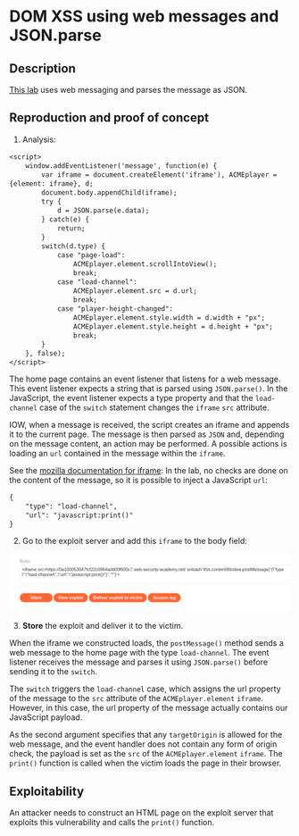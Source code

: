 # DOM XSS using web messages and JSON.parse

## Description

[This lab](https://portswigger.net/web-security/dom-based/controlling-the-web-message-source/lab-dom-xss-using-web-messages-and-json-parse) uses web messaging and parses the message as JSON.  

## Reproduction and proof of concept

1. Analysis:

```text
<script>
    window.addEventListener('message', function(e) {
        var iframe = document.createElement('iframe'), ACMEplayer = {element: iframe}, d;
        document.body.appendChild(iframe);
        try {
            d = JSON.parse(e.data);
        } catch(e) {
            return;
        }
        switch(d.type) {
            case "page-load":
                ACMEplayer.element.scrollIntoView();
                break;
            case "load-channel":
                ACMEplayer.element.src = d.url;
                break;
            case "player-height-changed":
                ACMEplayer.element.style.width = d.width + "px";
                ACMEplayer.element.style.height = d.height + "px";
                break;
        }
    }, false);
</script>
```

The home page contains an event listener that listens for a web message. This event listener expects a string that is parsed using `JSON.parse()`. In the JavaScript, the event listener expects a type property and that the `load-channel` case of the `switch` statement changes the `iframe` `src` attribute.

IOW, when a message is received, the script creates an iframe and appends it to the current page. The message is then parsed as `JSON` and, depending on the message content, an action may be performed. A possible actions is loading an `url` contained in the message within the `iframe`.

See the [mozilla documentation for iframe](https://developer.mozilla.org/en-US/docs/Web/HTML/Element/iframe#scripting): In the lab, no checks are done on the content of the message, so it is possible to inject a JavaScript `url`:

```text
{
    "type": "load-channel", 
    "url": "javascript:print()"
}
```

2. Go to the exploit server and add this `iframe` to the body field:

![DOM-based](../../_static/images/dom-based2.png)

3. **Store** the exploit and deliver it to the victim.

When the iframe we constructed loads, the `postMessage()` method sends a web message to the home page with the type `load-channel`. The event listener receives the message and parses it using `JSON.parse()` before sending it to the `switch`.

The `switch` triggers the `load-channel` case, which assigns the url property of the message to the `src` attribute of the `ACMEplayer.element` `iframe`. However, in this case, the url property of the message actually contains our JavaScript payload.

As the second argument specifies that any `targetOrigin` is allowed for the web message, and the event handler does not contain any form of origin check, the payload is set as the `src` of the `ACMEplayer.element` `iframe`. The `print()` function is called when the victim loads the page in their browser.

## Exploitability

An attacker needs to construct an HTML page on the exploit server that exploits this vulnerability and calls the `print()` function.
